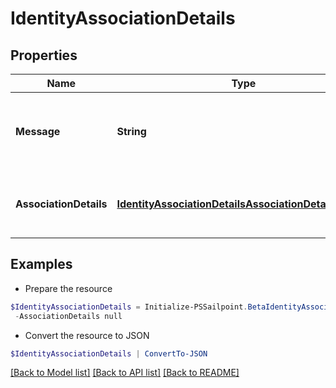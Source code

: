 # IdentityAssociationDetails
## Properties

Name | Type | Description | Notes
------------ | ------------- | ------------- | -------------
**Message** | **String** | any additional context information of the http call result | [optional] 
**AssociationDetails** | [**IdentityAssociationDetailsAssociationDetailsInner[]**](IdentityAssociationDetailsAssociationDetailsInner.md) | list of all the resource associations for the identity | [optional] 

## Examples

- Prepare the resource
```powershell
$IdentityAssociationDetails = Initialize-PSSailpoint.BetaIdentityAssociationDetails  -Message Identity cannot be deleted as it is owner of following resources `
 -AssociationDetails null
```

- Convert the resource to JSON
```powershell
$IdentityAssociationDetails | ConvertTo-JSON
```

[[Back to Model list]](../README.md#documentation-for-models) [[Back to API list]](../README.md#documentation-for-api-endpoints) [[Back to README]](../README.md)

